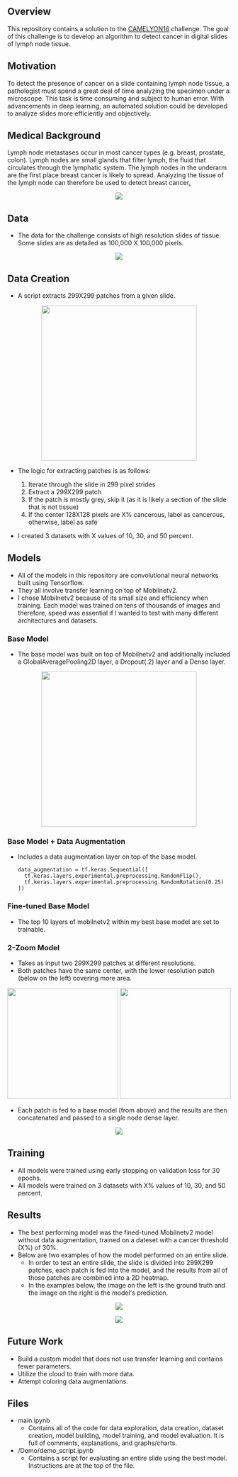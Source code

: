 ## Overview

This repository contains a solution to the [CAMELYON16](https://camelyon16.grand-challenge.org/Home/) challenge. The goal of this challenge is to develop an algorithm to detect cancer in digital slides of lymph node tissue.

## Motivation

To detect the presence of cancer on a slide containing lymph node tissue, a pathologist must spend a great deal of time analyzing the specimen under a microscope. This task is time consuming and subject to human error. With advancements in deep learning, an automated solution could be developed to analyze slides more efficiently and objectively. 

## Medical Background

Lymph node metastases occur in most cancer types (e.g. breast, prostate, colon). Lymph nodes are small glands that filter lymph, the fluid that circulates through the lymphatic system. The lymph nodes in the underarm are the first place breast cancer is likely to spread. Analyzing the tissue of the lymph node can therefore be used to detect breast cancer[.](https://camelyon16.grand-challenge.org/Background/) 

<p align="center"><img src="Images/lymph_nodes.png"></p>

## Data

- The data for the challenge consists of high resolution slides of tissue. Some slides are as detailed as 100,000 X 100,000 pixels.
<p align="center"><img src="Images/full_slide.png"></p>

## Data Creation
- A script extracts 299X299 patches from a given slide.
<p align="center"><img width="350" height="350" src="Images/tissue_slide_high_res.png"></p>

-	The logic for extracting patches is as follows:

    1. Iterate through the slide in 299 pixel strides
    2. Extract a 299X299 patch
    3. If the patch is mostly grey, skip it (as it is likely a section of the slide that is not tissue)
    4. If the center 128X128 pixels are X% cancerous, label as cancerous, otherwise, label as safe

- I created 3 datasets with X values of 10, 30, and 50 percent.

## Models

- All of the models in this repository are convolutional neural networks built using Tensorflow. 
- They all involve transfer learning on top of Mobilnetv2.
- I chose Mobilnetv2 because of its small size and efficiency when training. Each model was trained on tens of thousands of images and therefore, speed was essential if I wanted to test with many different architectures and datasets.


### Base Model

- The base model was built on top of Mobilnetv2 and additionally included a GlobalAveragePooling2D layer, a Dropout(.2) layer and a Dense layer.

<p align="center"><img width="350" height="350" src="Images/base_model_architecture.png"></p>


### Base Model + Data Augmentation

- Includes a data augmentation layer on top of the base model.

      data_augmentation = tf.keras.Sequential([ 
        tf.keras.layers.experimental.preprocessing.RandomFlip(), 
        tf.keras.layers.experimental.preprocessing.RandomRotation(0.25)
      ])     


### Fine-tuned Base Model

- The top 10 layers of mobilnetv2 within my best base model are set to trainable.


### 2-Zoom Model

- Takes as input two 299X299 patches at different resolutions.
- Both patches have the same center, with the lower resolution patch (below on the left) covering more area. 

<p align="center">
    <img width="250" height="250" src="Images/tissue_slide_low_res.png">
    <img width="250" height="250" src="Images/tissue_slide_high_res.png">
</p>

- Each patch is fed to a base model (from above) and the results are then concatenated and passed to a single node dense layer.

<p align="center"><img  src="Images/2zoom_architecture.png"></p>


## Training
- All models were trained using early stopping on validation loss for 30 epochs.
- All models were trained on 3 datasets with X% values of 10, 30, and 50 percent.

## Results
- The best performing model was the fined-tuned Mobilnetv2 model without data augmentation, trained on a dateset with a cancer threshold (X%) of 30%.
- Below are two examples of how the model performed on an entire slide. 
    - In order to test an entire slide, the slide is divided into 299X299 patches, each patch is fed into the model, and the results from all of those patches are combined into a 2D heatmap. 
    - In the examples below, the image on the left is the ground truth and the image on the right is the model's prediction. 

<p align="center"><img src="Images/best_model_prediction_2.png"></p>
<p align="center"><img src="Images/best_model_prediction_1.png"></p>

## Future Work

- Build a custom model that does not use transfer learning and contains fewer parameters. 
- Utilize the cloud to train with more data.
- Attempt coloring data augmentations.

## Files

- main.ipynb
    - Contains all of the code for data exploration, data creation, dataset creation, model building, model training, and model evaluation. It is full of comments, explanations, and graphs/charts.
- /Demo/demo_script.ipynb
    - Contains a script for evaluating an entire slide using the best model. Instructions are at the top of the file.
